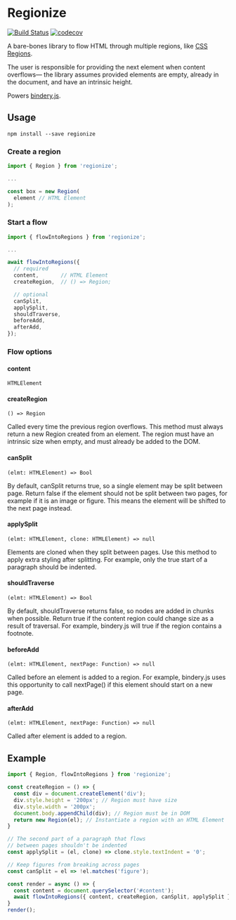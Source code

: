 # Regionize

[![Build Status](https://travis-ci.org/evnbr/regionize.svg?branch=master)](https://travis-ci.org/evnbr/regionize)
[![codecov](https://codecov.io/gh/evnbr/regionize/branch/master/graph/badge.svg)](https://codecov.io/gh/evnbr/regionize)

A bare-bones library to flow HTML through multiple regions,
like [CSS Regions](http://alistapart.com/blog/post/css-regions-considered-harmful).

The user is responsible for providing the next element when content
overflows— the library assumes provided elements are empty, already in the document, and
have an intrinsic height.

Powers [bindery.js](https://evanbrooks.info/bindery/).

## Usage

```
npm install --save regionize
```

### Create a region

```js
import { Region } from 'regionize';

...

const box = new Region(
  element // HTML Element
);
```

### Start a flow

```js
import { flowIntoRegions } from 'regionize';

...

await flowIntoRegions({
  // required
  content,       // HTML Element
  createRegion,  // () => Region;

  // optional
  canSplit,
  applySplit,
  shouldTraverse,
  beforeAdd,
  afterAdd,
});
```

### Flow options

#### content
`HTMLElement`

#### createRegion
`() => Region`

Called every time the previous region overflows. This method must always
return a new Region created from an element. The region
must have an intrinsic size when empty, and must already
be added to the DOM.

#### canSplit
`(elmt: HTMLElement) => Bool`

By default, canSplit returns true, so a single element may be split between page.
Return false if the element should not be split between two pages,
for example if it is an image or figure. This
means the element will be shifted to the next page instead.

#### applySplit
`(elmt: HTMLElement, clone: HTMLElement) => null`

Elements are cloned when they split between pages. Use this method
to apply extra styling after splitting. For example, only the true
start of a paragraph should be indented.

#### shouldTraverse
`(elmt: HTMLElement) => Bool`

By default, shouldTraverse returns false, so nodes are added in chunks when
possible. Return true if the content region could change size as a result of
traversal. For example, bindery.js will true if the region contains a footnote.

#### beforeAdd
`(elmt: HTMLElement, nextPage: Function) => null`

Called before an element is added to a region. For example,
bindery.js uses this opportunity to call nextPage() if this element
should start on a new page.

#### afterAdd
`(elmt: HTMLElement, nextPage: Function) => null`

Called after element is added to a region.


## Example
```js
import { Region, flowIntoRegions } from 'regionize';

const createRegion = () => {
  const div = document.createElement('div');
  div.style.height = '200px'; // Region must have size
  div.style.width = '200px';
  document.body.appendChild(div); // Region must be in DOM
  return new Region(el); // Instantiate a region with an HTML Element
}

// The second part of a paragraph that flows
// between pages shouldn't be indented
const applySplit = (el, clone) => clone.style.textIndent = '0';

// Keep figures from breaking across pages
const canSplit = el => !el.matches('figure');

const render = async () => {
  const content = document.querySelector('#content');
  await flowIntoRegions({ content, createRegion, canSplit, applySplit });
}
render();
```
